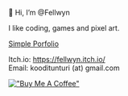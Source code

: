  👋 Hi, I’m @Fellwyn


I like coding, games and pixel art. 




<a href="https://Fellwyn.github.io/Porfolio-simple/" target="_blank">Simple Porfolio</a>
<br>

Itch.io: https://fellwyn.itch.io/
<br>
Email: kooditunturi (at) gmail.com
<!---
kaunfell/kaunfell is a ✨ special ✨ repository because its `README.md` (this file) appears on your GitHub profile.
You can click the Preview link to take a look at your changes.
--->
[!["Buy Me A Coffee"](https://www.buymeacoffee.com/assets/img/custom_images/orange_img.png)](https://www.buymeacoffee.com/kaunfell)
